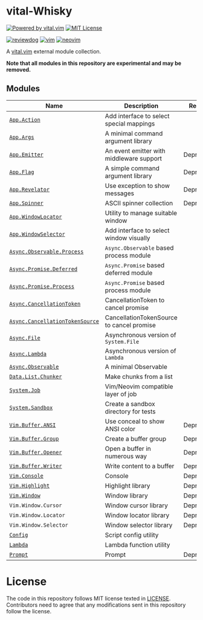 # vital-Whisky

[![Powered by vital.vim](https://img.shields.io/badge/powered%20by-vital.vim-80273f.svg)](https://github.com/vim-jp/vital.vim)
[![MIT License](https://img.shields.io/badge/license-MIT-blue.svg?style=flat-square)](LICENSE)

[![reviewdog](https://github.com/lambdalisue/vital-Whisky/workflows/reviewdog/badge.svg)](https://github.com/lambdalisue/vital-Whisky/actions?query=workflow%3Areviewdog)
[![vim](https://github.com/lambdalisue/vital-Whisky/workflows/vim/badge.svg)](https://github.com/lambdalisue/vital-Whisky/actions?query=workflow%3Avim)
[![neovim](https://github.com/lambdalisue/vital-Whisky/workflows/neovim/badge.svg)](https://github.com/lambdalisue/vital-Whisky/actions?query=workflow%3Aneovim)

A [vital.vim](https://github.com/vim-jp/vital.vim) external module collection.

**Note that all modules in this repository are experimental and may be removed.**

## Modules

| Name                                                                             | Description                               | Remark     |
| -------------------------------------------------------------------------------- | ----------------------------------------- | ---------- |
| [`App.Action`](./doc/Vital/App/Action.txt)                                       | Add interface to select special mappings  |            |
| [`App.Args`](./doc/Vital/App/Args.txt)                                           | A minimal command argument library        |            |
| [`App.Emitter`](./doc/Vital/App/Emitter.txt)                                     | An event emitter with middleware support  | Deprecated |
| [`App.Flag`](./doc/Vital/App/Flag.txt)                                           | A simple command argument library         | Deprecated |
| [`App.Revelator`](./doc/Vital/App/Revelator.txt)                                 | Use exception to show messages            | Deprecated |
| [`App.Spinner`](./doc/Vital/App/Spinner.txt)                                     | ASCII spinner collection                  | Deprecated |
| [`App.WindowLocator`](./doc/Vital/App/WindowLocator.txt)                         | Utility to manage suitable window         |            |
| [`App.WindowSelector`](./doc/Vital/App/WindowSelector.txt)                       | Add interface to select window visually   |            |
| [`Async.Observable.Process`](./doc/Vital/Async/Observable/Process.txt)           | `Async.Observable` based process module   |            |
| [`Async.Promise.Deferred`](./doc/Vital/Async/Promise/Deferred.txt)               | `Async.Promise` based deferred module     |            |
| [`Async.Promise.Process`](./doc/Vital/Async/Promise/Process.txt)                 | `Async.Promise` based process module      |            |
| [`Async.CancellationToken`](./doc/Vital/Async/CancellationToken.txt)             | CancellationToken to cancel promise       |            |
| [`Async.CancellationTokenSource`](./doc/Vital/Async/CancellationTokenSource.txt) | CancellationTokenSource to cancel promise |            |
| [`Async.File`](./doc/Vital/Async/File.txt)                                       | Asynchronous version of `System.File`     |            |
| [`Async.Lambda`](./doc/Vital/Async/Lambda.txt)                                   | Asynchronous version of `Lambda`          |            |
| [`Async.Observable`](./doc/Vital/Async/Observable.txt)                           | A minimal Observable                      |            |
| [`Data.List.Chunker`](./doc/Vital/Data/List/Chunker.txt)                         | Make chunks from a list                   |            |
| [`System.Job`](./doc/Vital/System/Job.txt)                                       | Vim/Neovim compatible layer of job        |            |
| [`System.Sandbox`](./doc/Vital/System/Sandbox.txt)                               | Create a sandbox directory for tests      |            |
| [`Vim.Buffer.ANSI`](./doc/Vital/Vim/Buffer/ANSI.txt)                             | Use conceal to show ANSI color            | Deprecated |
| [`Vim.Buffer.Group`](./doc/Vital/Vim/Buffer/Group.txt)                           | Create a buffer group                     | Deprecated |
| [`Vim.Buffer.Opener`](./doc/Vital/Vim/Buffer/Opener.txt)                         | Open a buffer in numerous way             | Deprecated |
| [`Vim.Buffer.Writer`](./doc/Vital/Vim/Buffer/Writer.txt)                         | Write content to a buffer                 | Deprecated |
| [`Vim.Console`](./doc/Vital/Vim/Console.txt)                                     | Console                                   | Deprecated |
| [`Vim.Highlight`](./doc/Vital/Vim/Highlight.txt)                                 | Highlight library                         | Deprecated |
| [`Vim.Window`](./doc/Vital/Vim/Window.txt)                                       | Window library                            | Deprecated |
| `Vim.Window.Cursor`                                                              | Window cursor library                     | Deprecated |
| `Vim.Window.Locator`                                                             | Window locator library                    | Deprecated |
| `Vim.Window.Selector`                                                            | Window selector library                   | Deprecated |
| [`Config`](./doc/Vital/Config.txt)                                               | Script config utility                     |            |
| [`Lambda`](./doc/Vital/Lambda.txt)                                               | Lambda function utility                   |            |
| [`Prompt`](./doc/Vital/Prompt.txt)                                               | Prompt                                    | Deprecated |

# License

The code in this repository follows MIT license texted in [LICENSE](./LICENSE).
Contributors need to agree that any modifications sent in this repository follow the license.
